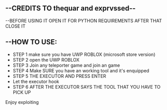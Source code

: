 --CREDITS TO thequar and exprvssed--
-

--BEFORE USING IT OPEN IT FOR PYTHON REQUIREMENTS AFTER THAT CLOSE IT

--HOW TO USE:
-
- STEP 1 make sure you have UWP ROBLOX (microsoft store version)
- STEP 2 open the UWP ROBLOX
- STEP 3 Join any teleporter game and join an game
- STEP 4 Make SURE you have an working tool and it's enquipped
- STEP 5 THE EXECUTOR AND PRESS ENTER
- Let the executor hook
- STEP 6 AFTER THE EXECUTOR SAYS THE TOOL THAT YOU HAVE TO PICK UP

Enjoy exploiting

